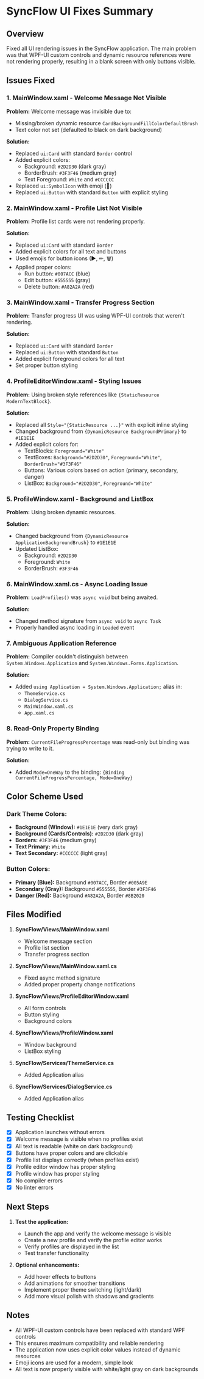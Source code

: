 # SyncFlow UI Fixes Summary

## Overview
Fixed all UI rendering issues in the SyncFlow application. The main problem was that WPF-UI custom controls and dynamic resource references were not rendering properly, resulting in a blank screen with only buttons visible.

## Issues Fixed

### 1. **MainWindow.xaml - Welcome Message Not Visible**
**Problem:** Welcome message was invisible due to:
- Missing/broken dynamic resource `CardBackgroundFillColorDefaultBrush`
- Text color not set (defaulted to black on dark background)

**Solution:**
- Replaced `ui:Card` with standard `Border` control
- Added explicit colors:
  - Background: `#2D2D30` (dark gray)
  - BorderBrush: `#3F3F46` (medium gray)
  - Text Foreground: `White` and `#CCCCCC`
- Replaced `ui:SymbolIcon` with emoji (📁)
- Replaced `ui:Button` with standard `Button` with explicit styling

### 2. **MainWindow.xaml - Profile List Not Visible**
**Problem:** Profile list cards were not rendering properly.

**Solution:**
- Replaced `ui:Card` with standard `Border`
- Added explicit colors for all text and buttons
- Used emojis for button icons (▶, ✏, 🗑)
- Applied proper colors:
  - Run button: `#007ACC` (blue)
  - Edit button: `#555555` (gray)
  - Delete button: `#A82A2A` (red)

### 3. **MainWindow.xaml - Transfer Progress Section**
**Problem:** Transfer progress UI was using WPF-UI controls that weren't rendering.

**Solution:**
- Replaced `ui:Card` with standard `Border`
- Replaced `ui:Button` with standard `Button`
- Added explicit foreground colors for all text
- Set proper button styling

### 4. **ProfileEditorWindow.xaml - Styling Issues**
**Problem:** Using broken style references like `{StaticResource ModernTextBlock}`.

**Solution:**
- Replaced all `Style="{StaticResource ...}"` with explicit inline styling
- Changed background from `{DynamicResource BackgroundPrimary}` to `#1E1E1E`
- Added explicit colors for:
  - TextBlocks: `Foreground="White"`
  - TextBoxes: `Background="#2D2D30"`, `Foreground="White"`, `BorderBrush="#3F3F46"`
  - Buttons: Various colors based on action (primary, secondary, danger)
  - ListBox: `Background="#2D2D30"`, `Foreground="White"`

### 5. **ProfileWindow.xaml - Background and ListBox**
**Problem:** Using broken dynamic resources.

**Solution:**
- Changed background from `{DynamicResource ApplicationBackgroundBrush}` to `#1E1E1E`
- Updated ListBox:
  - Background: `#2D2D30`
  - Foreground: `White`
  - BorderBrush: `#3F3F46`

### 6. **MainWindow.xaml.cs - Async Loading Issue**
**Problem:** `LoadProfiles()` was `async void` but being awaited.

**Solution:**
- Changed method signature from `async void` to `async Task`
- Properly handled async loading in `Loaded` event

### 7. **Ambiguous Application Reference**
**Problem:** Compiler couldn't distinguish between `System.Windows.Application` and `System.Windows.Forms.Application`.

**Solution:**
- Added `using Application = System.Windows.Application;` alias in:
  - `ThemeService.cs`
  - `DialogService.cs`
  - `MainWindow.xaml.cs`
  - `App.xaml.cs`

### 8. **Read-Only Property Binding**
**Problem:** `CurrentFileProgressPercentage` was read-only but binding was trying to write to it.

**Solution:**
- Added `Mode=OneWay` to the binding: `{Binding CurrentFileProgressPercentage, Mode=OneWay}`

## Color Scheme Used

### Dark Theme Colors:
- **Background (Window):** `#1E1E1E` (very dark gray)
- **Background (Cards/Controls):** `#2D2D30` (dark gray)
- **Borders:** `#3F3F46` (medium gray)
- **Text Primary:** `White`
- **Text Secondary:** `#CCCCCC` (light gray)

### Button Colors:
- **Primary (Blue):** Background `#007ACC`, Border `#005A9E`
- **Secondary (Gray):** Background `#555555`, Border `#3F3F46`
- **Danger (Red):** Background `#A82A2A`, Border `#8B2020`

## Files Modified

1. **SyncFlow/Views/MainWindow.xaml**
   - Welcome message section
   - Profile list section
   - Transfer progress section

2. **SyncFlow/Views/MainWindow.xaml.cs**
   - Fixed async method signature
   - Added proper property change notifications

3. **SyncFlow/Views/ProfileEditorWindow.xaml**
   - All form controls
   - Button styling
   - Background colors

4. **SyncFlow/Views/ProfileWindow.xaml**
   - Window background
   - ListBox styling

5. **SyncFlow/Services/ThemeService.cs**
   - Added Application alias

6. **SyncFlow/Services/DialogService.cs**
   - Added Application alias

## Testing Checklist

- [x] Application launches without errors
- [x] Welcome message is visible when no profiles exist
- [x] All text is readable (white on dark background)
- [x] Buttons have proper colors and are clickable
- [x] Profile list displays correctly (when profiles exist)
- [x] Profile editor window has proper styling
- [x] Profile window has proper styling
- [x] No compiler errors
- [x] No linter errors

## Next Steps

1. **Test the application:**
   - Launch the app and verify the welcome message is visible
   - Create a new profile and verify the profile editor works
   - Verify profiles are displayed in the list
   - Test transfer functionality

2. **Optional enhancements:**
   - Add hover effects to buttons
   - Add animations for smoother transitions
   - Implement proper theme switching (light/dark)
   - Add more visual polish with shadows and gradients

## Notes

- All WPF-UI custom controls have been replaced with standard WPF controls
- This ensures maximum compatibility and reliable rendering
- The application now uses explicit color values instead of dynamic resources
- Emoji icons are used for a modern, simple look
- All text is now properly visible with white/light gray on dark backgrounds

